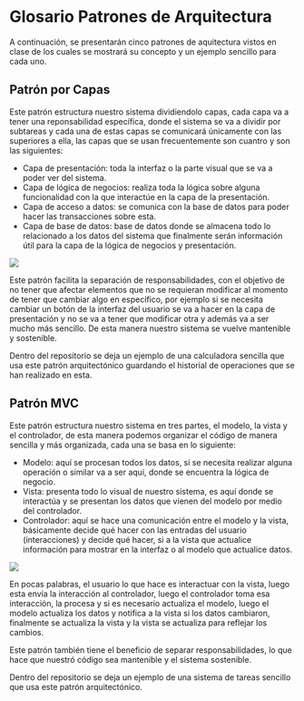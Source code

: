 # Glosario Patrones de Arquitectura

A continuación, se presentarán cinco patrones de aquitectura vistos en clase de los cuales se mostrará su concepto y un ejemplo sencillo para cada uno.

## Patrón por Capas

Este patrón estructura nuestro sistema dividiendolo capas, cada capa va a tener una reponsabilidad específica, donde el sistema se va a dividir por subtareas y cada una de estas capas se comunicará únicamente con las superiores a ella, las capas que se usan frecuentemente son cuantro y son las siguientes:

* Capa de presentación: toda la interfaz o la parte visual que se va a poder ver del sistema.
* Capa de lógica de negocios: realiza toda la lógica sobre alguna funcionalidad con la que interactúe en la capa de la presentación.
* Capa de acceso a datos: se comunica con la base de datos para poder hacer las transacciones sobre esta.
* Capa de base de datos: base de datos donde se almacena todo lo relacionado a los datos del sistema que finalmente serán información útil para la capa de la lógica de negocios y presentación.

![](https://i.imgur.com/jvrDDll.png)

Este patrón facilita la separación de responsabilidades, con el objetivo de no tener que afectar elementos que no se requieran modificar al momento de tener que cambiar algo en específico, por ejemplo si se necesita cambiar un botón de la interfaz del usuario se va a hacer en la capa de presentación y no se va a tener que modificar otra y además va a ser mucho más sencillo. De esta manera nuestro sistema se vuelve mantenible y sostenible.

Dentro del repositorio se deja un ejemplo de una calculadora sencilla que usa este patrón arquitectónico guardando el historial de operaciones que se han realizado en esta.

## Patrón MVC

Este patrón estructura nuestro sistema en tres partes, el modelo, la vista y el controlador, de esta manera podemos organizar el código de manera sencilla y más organizada, cada una se basa en lo siguiente:

* Modelo: aquí se procesan todos los datos, si se necesita realizar alguna operación o similar va a ser aquí, donde se encuentra la lógica de negocio.
* Vista: presenta todo lo visual de nuestro sistema, es aquí donde se interactúa y se presentan los datos que vienen del modelo por medio del controlador.
* Controlador: aquí se hace una comunicación entre el modelo y la vista, básicamente decide qué hacer con las entradas del usuario (interacciones) y decide qué hacer, si a la vista que actualice información para mostrar en la interfaz o al modelo que actualice datos.

![](https://i.imgur.com/JWP1U9N.png)

En pocas palabras, el usuario lo que hace es interactuar con la vista, luego esta envía la interacción al controlador, luego el controlador toma esa interacción, la procesa y si es necesario actualiza el modelo, luego el modelo actualiza los datos y notifica a la vista si los datos cambiaron, finalmente se actualiza la vista y la vista se actualiza para reflejar los cambios.

Este patrón también tiene el beneficio de separar responsabilidades, lo que hace que nuestró código sea mantenible y el sistema sostenible.

Dentro del repositorio se deja un ejemplo de una sistema de tareas sencillo que usa este patrón arquitectónico.